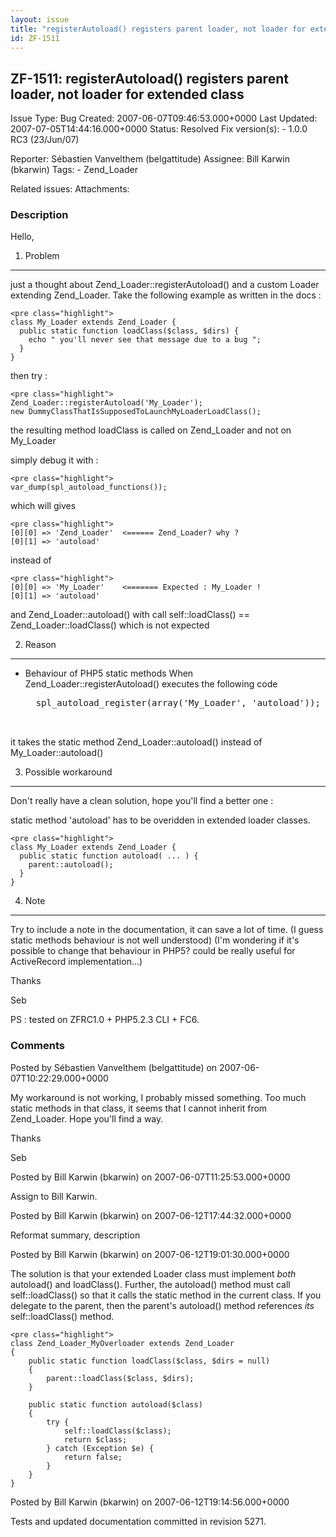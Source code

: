 ```yaml
---
layout: issue
title: "registerAutoload() registers parent loader, not loader for extended class"
id: ZF-1511
---
```


ZF-1511: registerAutoload() registers parent loader, not loader for extended class
----------------------------------------------------------------------------------

 Issue Type: Bug Created: 2007-06-07T09:46:53.000+0000 Last Updated: 2007-07-05T14:44:16.000+0000 Status: Resolved Fix version(s): - 1.0.0 RC3 (23/Jun/07)
 
 Reporter:  Sébastien Vanvelthem (belgattitude)  Assignee:  Bill Karwin (bkarwin)  Tags: - Zend\_Loader
 
 Related issues: 
 Attachments: 
### Description

Hello,

1. Problem
----------

just a thought about Zend\_Loader::registerAutoload() and a custom Loader extending Zend\_Loader. Take the following example as written in the docs :

 
    <pre class="highlight">
    class My_Loader extends Zend_Loader {
      public static function loadClass($class, $dirs) {
        echo " you'll never see that message due to a bug ";
      }
    }


then try :

 
    <pre class="highlight">
    Zend_Loader::registerAutoload('My_Loader');
    new DummyClassThatIsSupposedToLaunchMyLoaderLoadClass();


the resulting method loadClass is called on Zend\_Loader and not on My\_Loader

simply debug it with :

 
    <pre class="highlight">
    var_dump(spl_autoload_functions());


which will gives

 
    <pre class="highlight">
    [0][0] => 'Zend_Loader'  <====== Zend_Loader? why ? 
    [0][1] => 'autoload'


instead of

 
    <pre class="highlight">
    [0][0] => 'My_Loader'    <======= Expected : My_Loader !
    [0][1] => 'autoload'


and Zend\_Loader::autoload() with call self::loadClass() == Zend\_Loader::loadClass() which is not expected

2. Reason
---------

- Behaviour of PHP5 static methods When Zend\_Loader::registerAutoload() executes the following code
 

    <pre class="highlight">
    spl_autoload_register(array('My_Loader', 'autoload'));


it takes the static method Zend\_Loader::autoload() instead of My\_Loader::autoload()

3. Possible workaround
----------------------

Don't really have a clean solution, hope you'll find a better one :

static method 'autoload' has to be overidden in extended loader classes.

 
    <pre class="highlight">
    class My_Loader extends Zend_Loader {
      public static function autoload( ... ) {
        parent::autoload();
      }
    }


4. Note
-------

Try to include a note in the documentation, it can save a lot of time. (I guess static methods behaviour is not well understood) (I'm wondering if it's possible to change that behaviour in PHP5? could be really useful for ActiveRecord implementation...)

Thanks

Seb

PS : tested on ZFRC1.0 + PHP5.2.3 CLI + FC6.

 

 

### Comments

Posted by Sébastien Vanvelthem (belgattitude) on 2007-06-07T10:22:29.000+0000

My workaround is not working, I probably missed something. Too much static methods in that class, it seems that I cannot inherit from Zend\_Loader. Hope you'll find a way.

Thanks

Seb

 

 

Posted by Bill Karwin (bkarwin) on 2007-06-07T11:25:53.000+0000

Assign to Bill Karwin.

 

 

Posted by Bill Karwin (bkarwin) on 2007-06-12T17:44:32.000+0000

Reformat summary, description

 

 

Posted by Bill Karwin (bkarwin) on 2007-06-12T19:01:30.000+0000

The solution is that your extended Loader class must implement _both_ autoload() and loadClass(). Further, the autoload() method must call self::loadClass() so that it calls the static method in the current class. If you delegate to the parent, then the parent's autoload() method references _its_ self::loadClass() method.

 
    <pre class="highlight">
    class Zend_Loader_MyOverloader extends Zend_Loader
    {
        public static function loadClass($class, $dirs = null)
        {
            parent::loadClass($class, $dirs);
        }
    
        public static function autoload($class)
        {
            try {
                self::loadClass($class);
                return $class;
            } catch (Exception $e) {
                return false;
            }
        }
    }


 

 

Posted by Bill Karwin (bkarwin) on 2007-06-12T19:14:56.000+0000

Tests and updated documentation committed in revision 5271.

 

 